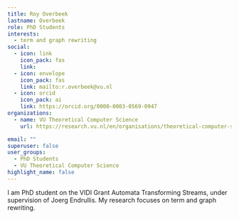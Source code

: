 ```yaml
---
title: Roy Overbeek
lastname: Overbeek
role: PhD Students
interests:
  - term and graph rewriting
social:
  - icon: link
    icon_pack: fas
    link: 
  - icon: envelope
    icon_pack: fas
    link: mailto:r.overbeek@vu.nl
  - icon: orcid
    icon_pack: ai
    link: https://orcid.org/0000-0003-0569-0947
organizations:
  - name: VU Theoretical Computer Science
    url: https://research.vu.nl/en/organisations/theoretical-computer-science-4/persons/

email: ""
superuser: false
user_groups:
  - PhD Students
  - VU Theoretical Computer Science
highlight_name: false
---
```


I am PhD student on the VIDI Grant Automata Transforming Streams, under supervision of Joerg Endrullis. My research focuses on term and graph rewriting.
